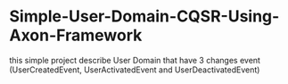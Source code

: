 # Simple-User-Domain-CQSR-Using-Axon-Framework
this simple project describe User Domain that have 3 changes event (UserCreatedEvent, UserActivatedEvent and UserDeactivatedEvent)
